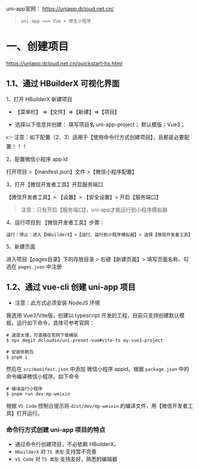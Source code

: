 
uni-app官网： <https://uniapp.dcloud.net.cn/>

> `uni-app === Vue + 原生小程序`

# 一、创建项目
<https://uniapp.dcloud.net.cn/quickstart-hx.html>

## 1.1、通过 HBuilderX 可视化界面

1、打开 HBuilderX 新建项目

* 【菜单栏】 =>【文件】=>【新建】=>【项目】

* 选择以下信息并创建：
	填写项目名 uni-app-project；
  默认模版；Vue3；

👉 注意：如下配置（2、3）适用于【使用命令行方式创建项目】，且都是必要配置！！！

2、配置微信小程序 app id

打开项目 >【manifest.json】文件 >【微信小程序配置】

3、打开【微信开发者工具】开启服务端口

【微信开发者工具】> 【设置】> 【安全设置】> 开启【服务端口】

> 注意：只有开启【服务端口】，uni-app才能运行到小程序模拟器

4、运行项目到 【微信开发者工具】步骤：

	运行｜停止：进入【HBuilderX】>【运行、运行到小程序模拟器】> 选择【微信开发者工具】

5、新建页面

进入项目【pages目录】下的存放目录 > 右键【新建页面】> 填写页面名称、勾选在 `pages.json` 中注册


## 1.2、通过 vue-cli 创建 uni-app 项目

* 注意：此方式必须安装 NodeJS 环境

我选用 Vue3/Vite版，创建以 typescript 开发的工程，目前只支持创建默认模板。运行如下命令，具体可参考官网：

```shell
# 速度太慢，可直接在官网下载模版
$ npx degit dcloudio/uni-preset-vue#vite-ts my-vue3-project

# 安装依赖包
$ pnpm i
```

然后在 `src/manifest.json` 中添加 微信小程序 appid。根据 `package.json` 中的命令编译微信小程序，如下命令

```shell
# 编译运行小程序
$ pnpm run dev:mp-weixin
```
根据 `VS Code` 控制台提示将 `dist/dev/mp-weixin` 的编译文件，用【微信开发者工具】打开运行。

### 命令行方式创建 uni-app 项目的特点

* 通过命令行创建项目，不必依赖 HBuilderX。
* `HbuilderX` 对 `TS 类型` 支持暂不完善
* `VS Code` 对 `TS 类型` 支持友好，熟悉的编辑器
